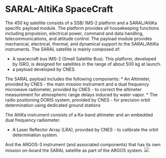 # SARAL-AltiKa SpaceCraft
The 450 kg satellite consists of a SSB/ IMS-2 platform and a SARAL/AltiKa specific payload module. The platform provides all housekeeping functions including propulsion, electrical power, command and data handling, telecommunications, and attitude control. The payload module provides mechanical, electrical, thermal, and dynamical support to the SARAL/AltiKa instruments.
The SARAL satellite is mainly composed of:
  * A spacecraft bus IMS-2 (Small Satellite Bus). This platform, developed by ISRO, is designed for satellites in the range of about 500 kg at launch.
  * a payload developed by CNES.


The SARAL payload includes the following components:
    * An Altimeter, provided by CNES - the main mission instrument and a dual frequency microwave radiometer, provided by CNES - to correct the altimeter measurement for atmospheric range delays induced by water vapor.
    * The radio positioning DORIS system, provided by CNES - for precision orbit determination using dedicated ground stations


The AltiKa instrument consists of a Ka-band altimeter and an embedded dual frequency radiometer.
  * A Laser Reflector Array (LRA), provided by CNES - to calibrate the orbit determination system.


And the ARGOS-3 instrument (and associated components) that has its own mission on-board the SARAL satellite as part of the ARGOS system.
![](https://mosdac.gov.in/images/SALP-MU-M-OP-15984-CN_0102.jpg)